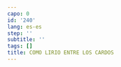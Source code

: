 ```yaml
---
capo: 0
id: '240'
lang: es-es
step: ''
subtitle: ''
tags: []
title: COMO LIRIO ENTRE LOS CARDOS
---
```

